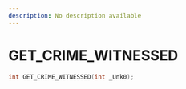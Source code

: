 ```yaml
---
description: No description available 
---
```


# GET_CRIME_WITNESSED

```cpp
int GET_CRIME_WITNESSED(int _Unk0);
```
